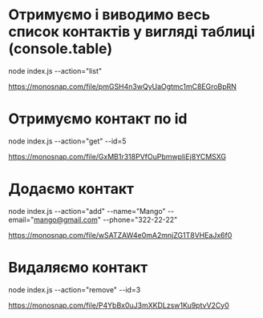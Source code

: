 # Отримуємо і виводимо весь список контактів у вигляді таблиці (console.table)

node index.js --action="list"

https://monosnap.com/file/pmGSH4n3wQyUaOgtmc1mC8EGroBpRN

# Отримуємо контакт по id

node index.js --action="get" --id=5

https://monosnap.com/file/GxMB1r318PVfOuPbmwpIiEj8YCMSXG

# Додаємо контакт

node index.js --action="add" --name="Mango" --email="mango@gmail.com" --phone="322-22-22"

https://monosnap.com/file/wSATZAW4e0mA2mnjZG1T8VHEaJx6f0

# Видаляємо контакт

node index.js --action="remove" --id=3

https://monosnap.com/file/P4YbBx0uJ3mXKDLzsw1Ku9ptvV2Cy0
